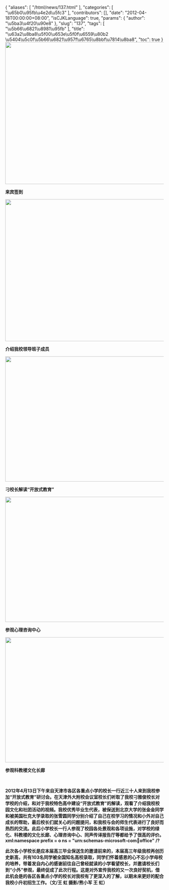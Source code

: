 {
    "aliases": [
        "/html/news/137.html"
    ],
    "categories": [
        "\u65b0\u95fb\u4e2d\u5fc3"
    ],
    "contributors": [],
    "date": "2012-04-18T00:00:00+08:00",
    "isCJKLanguage": true,
    "params": {
        "author": "\u5ba3\u4f20\u90e8"
    },
    "slug": "137",
    "tags": [
        "\u5b66\u6821\u8981\u95fb"
    ],
    "title": "\u63a2\u8ba8\u5f00\u653e\u5f0f\u6559\u80b2 \u5404\u5c0f\u5b66\u6821\u957f\u6765\u8bbf\u7814\u8ba8",
    "toc": true
}
**<img
    src="https://cdn.tfls.online/mirror/full/15bed9d6f404c9192f4140145d548aec2527ef7d.jpg"
    style="display:block;margin-left:auto;margin-right:auto;"
    decoding="async"
    fetchpriority="auto"
    loading="lazy"
    height="450"
    width="600"
/>**

**来宾签到**

**<img
    src="https://cdn.tfls.online/mirror/full/3318e775df86d90c0c56291e35f509886c4ca26f.jpg"
    style="display:block;margin-left:auto;margin-right:auto;"
    decoding="async"
    fetchpriority="auto"
    loading="lazy"
    height="450"
    width="600"
/>**

**介绍我校领导班子成员**

**<img
    src="https://cdn.tfls.online/mirror/full/37682d86844cfe5b84866278cf808d0f1e52c9bc.jpg"
    style="display:block;margin-left:auto;margin-right:auto;"
    decoding="async"
    fetchpriority="auto"
    loading="lazy"
    height="397"
    width="600"
/>**

**刁校长解读“开放式教育”**

**<img
    src="https://cdn.tfls.online/mirror/full/e69500ab6325ebfeb5f1fcad60cd3202f5ed8d39.jpg"
    style="display:block;margin-left:auto;margin-right:auto;"
    decoding="async"
    fetchpriority="auto"
    loading="lazy"
    height="397"
    width="600"
/>**

**参观心理咨询中心**

**<img
    src="https://cdn.tfls.online/mirror/full/875fbf3f85c2f9463676aaa5c246d79e4f8522e1.jpg"
    style="display:block;margin-left:auto;margin-right:auto;"
    decoding="async"
    fetchpriority="auto"
    loading="lazy"
    height="397"
    width="600"
/>**

**参观科教楼文化长廊**

 

**2012年4月13日下午来自天津市各区各重点小学的校长一行近三十人来到我校参加“开放式教育”研讨会。在天津外大附校会议室校长们听取了我校刁雅俊校长对学校的介绍，和对于我校特色高中建设“开放式教育”的解读，观看了介绍我校校园文化和社团活动的视频。我校优秀毕业生代表，被保送到北京大学的张金金同学和被美国杜克大学录取的张雪圆同学分别介绍了自己在校学习的情况和小外对自己成长的帮助，最后校长们就关心的问题提问，和我校与会的师生代表进行了良好而热烈的交流。此后小学校长一行人参观了校园各处景观和各项设施，对学校的绿化、科教楼的文化长廊、心理咨询中心、同声传译报告厅等都给予了很高的评价。xml:namespace prefix = o ns = "urn:schemas-microsoft-com:office:office" /?**

**此次各小学校长是应本届高三毕业保送生的邀请前来的，本届高三年级我校再创历史新高，共有103名同学被全国知名高校录取，同学们怀着感恩的心不忘小学母校的培养，带着发自内心的感谢前往自己曾经就读的小学看望校长，并邀请校长们到“小外”参观，最终促成了此次行程。这是对外宣传我校的又一次良好契机，借此机会是的各区各重点小学的校长对我校有了更深入的了解，以期未来更好的配合我校小升初招生工作。（文/王 虹 摄影/熊小军 王 虹）**

